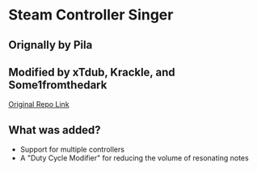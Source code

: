 # Steam Controller Singer
## Orignally by Pila
## Modified by xTdub, Krackle, and Some1fromthedark

[Original Repo Link](https://gitlab.com/Pilatomic/SteamControllerSinger)

## What was added?
- Support for multiple controllers
- A "Duty Cycle Modifier" for reducing the volume of resonating notes
